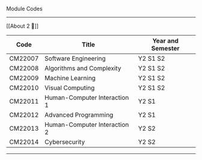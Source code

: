  Module Codes

---
[[About 2 📘]]

| Code    | Title                        | Year and Semester |
| ------- | ---------------------------- | ----------------- |
| CM22007 | Software Engineering         | Y2 S1 S2          |
| CM22008 | Algorithms and Complexity    | Y2 S1 S2          |
| CM22009 | Machine Learning             | Y2 S1 S2          |
| CM22010 | Visual Computing             | Y2 S1 S2          |
| CM22011 | Human-Computer Interaction 1 | Y2 S1             |
| CM22012 | Advanced Programming         | Y2 S1             |
| CM22013 | Human-Computer Interaction 2 | Y2 S2             |
| CM22014 | Cybersecurity                | Y2 S2             |

---